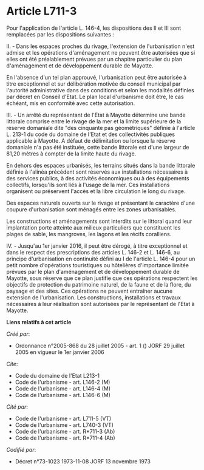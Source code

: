 # Article L711-3

Pour l'application de l'article L. 146-4, les dispositions des II et III sont remplacées par les dispositions suivantes :

II. - Dans les espaces proches du rivage, l'extension de l'urbanisation n'est admise et les opérations d'aménagement ne
peuvent être autorisées que si elles ont été préalablement prévues par un chapitre particulier du plan d'aménagement et de
développement durable de Mayotte.

En l'absence d'un tel plan approuvé, l'urbanisation peut être autorisée à titre exceptionnel et sur délibération motivée du
conseil municipal par l'autorité administrative dans des conditions et selon les modalités définies par décret en Conseil
d'Etat. Le plan local d'urbanisme doit être, le cas échéant, mis en conformité avec cette autorisation.

III. - Un arrêté du représentant de l'Etat à Mayotte détermine une bande littorale comprise entre le rivage de la mer et la
limite supérieure de la réserve domaniale dite "des cinquante pas géométriques" définie à l'article L. 213-1 du code du
domaine de l'Etat et des collectivités publiques applicable à Mayotte. A défaut de délimitation ou lorsque la réserve
domaniale n'a pas été instituée, cette bande littorale est d'une largeur de 81,20 mètres à compter de la limite haute du
rivage.

En dehors des espaces urbanisés, les terrains situés dans la bande littorale définie à l'alinéa précédent sont réservés aux
installations nécessaires à des services publics, à des activités économiques ou à des équipements collectifs, lorsqu'ils
sont liés à l'usage de la mer. Ces installations organisent ou préservent l'accès et la libre circulation le long du rivage.

Des espaces naturels ouverts sur le rivage et présentant le caractère d'une coupure d'urbanisation sont ménagés entre les
zones urbanisables.

Les constructions et aménagements sont interdits sur le littoral quand leur implantation porte atteinte aux milieux
particuliers que constituent les plages de sable, les mangroves, les lagons et les récifs coralliens.

IV. - Jusqu'au 1er janvier 2016, il peut être dérogé, à titre exceptionnel et dans le respect des prescriptions des articles
L. 146-2 et L. 146-6, au principe d'urbanisation en continuité défini au I de l'article L. 146-4 pour un petit nombre
d'opérations touristiques ou hôtelières d'importance limitée prévues par le plan d'aménagement et de développement durable de
Mayotte, sous réserve que ce plan justifie que ces opérations respectent les objectifs de protection du patrimoine naturel,
de la faune et de la flore, du paysage et des sites. Ces opérations ne peuvent entraîner aucune extension de l'urbanisation.
Les constructions, installations et travaux nécessaires à leur réalisation sont autorisées par le représentant de l'Etat à
Mayotte.

**Liens relatifs à cet article**

_Créé par_:

  - Ordonnance n°2005-868 du 28 juillet 2005 - art. 1 () JORF 29 juillet 2005 en vigueur le 1er janvier 2006

_Cite_:

  - Code du domaine de l'Etat L213-1
  - Code de l'urbanisme - art. L146-2 (M)
  - Code de l'urbanisme - art. L146-4 (M)
  - Code de l'urbanisme - art. L146-6 (M)

_Cité par_:

  - Code de l'urbanisme - art. L711-5 (VT)
  - Code de l'urbanisme - art. L740-3 (VT)
  - Code de l'urbanisme - art. R*711-3 (Ab)
  - Code de l'urbanisme - art. R*711-4 (Ab)

_Codifié par_:

  - Décret n°73-1023 1973-11-08 JORF 13 novembre 1973
